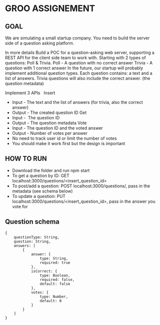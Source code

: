 # GROO ASSIGNEMENT

## GOAL
We are simulating a small startup company.
You need to build the server side of a question asking platform.

In more details
Build a POC for a question-asking web server, supporting a REST API for the client side team to work with.
Starting with 2 types of questions: Poll & Trivia.
Poll - A question with no correct answer
Trivia - A question with 1 correct answer
In the future, our startup will probably implement additional question types.
Each question contains: a text and a list of answers. Trivia questions will also include the correct answer. (the question metadata)

Implement 3 APIs
 
Insert
* Input - The text and the list of answers (for trivia, also the correct answer)
* Output - The created question ID
Get
* Input -  The question ID
* Output - The question metadata
Vote
* Input - The question ID and the voted answer
* Output - Number of votes per answer﻿
* No need to track user id or limit the number of votes 
* You should make it work first but the design is important


## HOW TO RUN
- Download the folder and run npm start
- To get a question by ID: GET localhost:3000/questions/<insert_question_id>
- To post/add a question: POST localhost:3000/questions/, pass in the metadata (see schema below)
- To update a question: PUT localhost:3000/questions/<insert_question_id>, pass in the answer you vote for

 Question schema
 -------------------------

```
{
    questionType: String,
    question: String,
    answers: [
        {
            answer: {
                type: String,
                required: true
            },
            isCorrect: {
                type: Boolean,
                required: false,
                default: false
            }, 
            votes: {
                type: Number,
                default: 0
            }
        }
    ]
}
```
